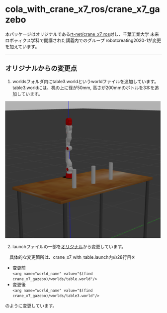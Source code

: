 # cola_with_crane_x7_ros/crane_x7_gazebo  
  
本パッケージはオリジナルである[rt-net/crane_x7_ros](https://github.com/rt-net/crane_x7_ros)対し、千葉工業大学 未来ロボティクス学科で開講された講義内でのグループ robotcreating2020-1が変更を加えています。
  
---
  
## オリジナルからの変更点  
  
1. worldsフォルダ内にtable3.worldというworldファイルを追加しています。  
table3.worldには、机の上に径が50mm, 高さが200mmのボトルを3本を追加しています。  
<img src=https://github.com/Dansato1203/images/blob/master/RobotDesign3/IMG_3815.PNG width=500px/>  
  
2. launchファイルの一部を[オリジナル](https://github.com/rt-net/crane_x7_ros/blob/master/crane_x7_gazebo/launch/crane_x7_with_table.launch)から変更しています。  
  
　具体的な変更箇所は、crane_x7_with_table.launch内の28行目を  
  
- 変更前  
`<arg name="world_name" value="$(find crane_x7_gazebo)/worlds/table.world"/>`  
- 変更後  
`<arg name="world_name" value="$(find crane_x7_gazebo)/worlds/table3.world"/>`  
  
のように変更しています。  

